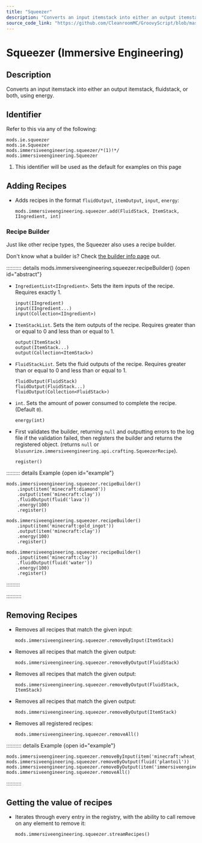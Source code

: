 ```yaml
---
title: "Squeezer"
description: "Converts an input itemstack into either an output itemstack, fluidstack, or both, using energy."
source_code_link: "https://github.com/CleanroomMC/GroovyScript/blob/master/src/main/java/com/cleanroommc/groovyscript/compat/mods/immersiveengineering/Squeezer.java"
---
```


# Squeezer (Immersive Engineering)

## Description

Converts an input itemstack into either an output itemstack, fluidstack, or both, using energy.

## Identifier

Refer to this via any of the following:

```groovy:no-line-numbers {3}
mods.ie.squeezer
mods.ie.Squeezer
mods.immersiveengineering.squeezer/*(1)!*/
mods.immersiveengineering.Squeezer
```

1. This identifier will be used as the default for examples on this page

## Adding Recipes

- Adds recipes in the format `fluidOutput`, `itemOutput`, `input`, `energy`:

    ```groovy:no-line-numbers
    mods.immersiveengineering.squeezer.add(FluidStack, ItemStack, IIngredient, int)
    ```


### Recipe Builder

Just like other recipe types, the Squeezer also uses a recipe builder.

Don't know what a builder is? Check [the builder info page](../../../groovy/builder.md) out.

:::::::::: details mods.immersiveengineering.squeezer.recipeBuilder() {open id="abstract"}
- `IngredientList<IIngredient>`. Sets the item inputs of the recipe. Requires exactly 1.

    ```groovy:no-line-numbers
    input(IIngredient)
    input(IIngredient...)
    input(Collection<IIngredient>)
    ```

- `ItemStackList`. Sets the item outputs of the recipe. Requires greater than or equal to 0 and less than or equal to 1.

    ```groovy:no-line-numbers
    output(ItemStack)
    output(ItemStack...)
    output(Collection<ItemStack>)
    ```

- `FluidStackList`. Sets the fluid outputs of the recipe. Requires greater than or equal to 0 and less than or equal to 1.

    ```groovy:no-line-numbers
    fluidOutput(FluidStack)
    fluidOutput(FluidStack...)
    fluidOutput(Collection<FluidStack>)
    ```

- `int`. Sets the amount of power consumed to complete the recipe. (Default `0`).

    ```groovy:no-line-numbers
    energy(int)
    ```

- First validates the builder, returning `null` and outputting errors to the log file if the validation failed, then registers the builder and returns the registered object. (returns `null` or `blusunrize.immersiveengineering.api.crafting.SqueezerRecipe`).

    ```groovy:no-line-numbers
    register()
    ```

::::::::: details Example {open id="example"}
```groovy:no-line-numbers
mods.immersiveengineering.squeezer.recipeBuilder()
    .input(item('minecraft:diamond'))
    .output(item('minecraft:clay'))
    .fluidOutput(fluid('lava'))
    .energy(100)
    .register()

mods.immersiveengineering.squeezer.recipeBuilder()
    .input(item('minecraft:gold_ingot'))
    .output(item('minecraft:clay'))
    .energy(100)
    .register()

mods.immersiveengineering.squeezer.recipeBuilder()
    .input(item('minecraft:clay'))
    .fluidOutput(fluid('water'))
    .energy(100)
    .register()
```

:::::::::

::::::::::

## Removing Recipes

- Removes all recipes that match the given input:

    ```groovy:no-line-numbers
    mods.immersiveengineering.squeezer.removeByInput(ItemStack)
    ```

- Removes all recipes that match the given output:

    ```groovy:no-line-numbers
    mods.immersiveengineering.squeezer.removeByOutput(FluidStack)
    ```

- Removes all recipes that match the given output:

    ```groovy:no-line-numbers
    mods.immersiveengineering.squeezer.removeByOutput(FluidStack, ItemStack)
    ```

- Removes all recipes that match the given output:

    ```groovy:no-line-numbers
    mods.immersiveengineering.squeezer.removeByOutput(ItemStack)
    ```

- Removes all registered recipes:

    ```groovy:no-line-numbers
    mods.immersiveengineering.squeezer.removeAll()
    ```

:::::::::: details Example {open id="example"}
```groovy:no-line-numbers
mods.immersiveengineering.squeezer.removeByInput(item('minecraft:wheat_seeds'))
mods.immersiveengineering.squeezer.removeByOutput(fluid('plantoil'))
mods.immersiveengineering.squeezer.removeByOutput(item('immersiveengineering:material:18'))
mods.immersiveengineering.squeezer.removeAll()
```

::::::::::

## Getting the value of recipes

- Iterates through every entry in the registry, with the ability to call remove on any element to remove it:

    ```groovy:no-line-numbers
    mods.immersiveengineering.squeezer.streamRecipes()
    ```
